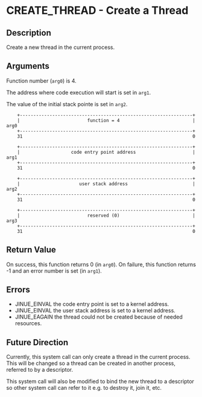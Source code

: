 # CREATE_THREAD - Create a Thread

## Description

Create a new thread in the current process.

## Arguments

Function number (`arg0`) is 4.

The address where code execution will start is set in `arg1`.

The value of the initial stack pointe is set in `arg2`.

```
    +----------------------------------------------------------------+
    |                         function = 4                           |  arg0
    +----------------------------------------------------------------+
    31                                                               0
    
    +----------------------------------------------------------------+
    |                   code entry point address                     |  arg1
    +----------------------------------------------------------------+
    31                                                               0

    +----------------------------------------------------------------+
    |                      user stack address                        |  arg2
    +----------------------------------------------------------------+
    31                                                               0

    +----------------------------------------------------------------+
    |                         reserved (0)                           |  arg3
    +----------------------------------------------------------------+
    31                                                               0
```

## Return Value

On success, this function returns 0 (in `arg0`). On failure, this function
returns -1 and an error number is set (in `arg1`).

## Errors

* JINUE_EINVAL the code entry point is set to a kernel address.
* JINUE_EINVAL the user stack address is set to a kernel address.
* JINUE_EAGAIN the thread could not be created because of needed resources.

## Future Direction

Currently, this system call can only create a thread in the current process.
This will be changed so a thread can be created in another process, referred to
by a descriptor.

This system call will also be modified to bind the new thread to a descriptor
so other system call can refer to it e.g. to destroy it, join it, etc.
